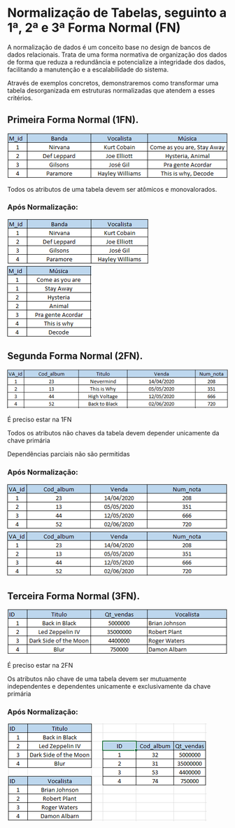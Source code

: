 # Normalização de Tabelas, seguinto a 1ª, 2ª e 3ª Forma Normal (FN)

A normalização de dados é um conceito base no design de bancos de dados relacionais. Trata de uma forma normativa
de organização dos dados de forma que reduza a redundância e potencialize a integridade dos dados, facilitando a manutenção
e a escalabilidade do sistema.

Através de exemplos concretos, demonstraremos como transformar uma tabela desorganizada em estruturas normalizadas que atendem
a esses critérios.

## Primeira Forma Normal (1FN).
  
![forma1](https://github.com/juliomalta/Ada_repo/blob/main/T1.png)

Todos os atributos de uma tabela devem ser atômicos e monovalorados.
### Após Normalização: 
![forma1.1](https://github.com/juliomalta/Ada_repo/blob/main/T1.1.png)
![forma1.2](https://github.com/juliomalta/Ada_repo/blob/main/T1.2.png)

## Segunda Forma Normal (2FN).
![forma2](https://github.com/juliomalta/Ada_repo/blob/main/T2.png)

É preciso estar na 1FN

Todos os atributos não chaves da tabela devem depender unicamente da chave
primária

Dependências parciais não são permitidas
### Após Normalização: 
![forma2.1](https://github.com/juliomalta/Ada_repo/blob/main/T2.1.png)
![forma2.2](https://github.com/juliomalta/Ada_repo/blob/main/T2.1.png)

## Terceira Forma Normal (3FN).
![forma3](https://github.com/juliomalta/Ada_repo/blob/main/T3.png)

É preciso estar na 2FN

Os atributos não chave de uma tabela devem ser mutuamente independentes e
dependentes unicamente e exclusivamente da chave primária
### Após Normalização: 
![forma3.1](https://github.com/juliomalta/Ada_repo/blob/main/T3.1.png)
